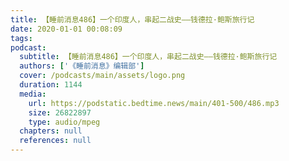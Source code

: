 ```yaml
---
title: 【睡前消息486】一个印度人，串起二战史——钱德拉·鲍斯旅行记
date: 2020-01-01 00:08:09
tags:
podcast:
  subtitle: 【睡前消息486】一个印度人，串起二战史——钱德拉·鲍斯旅行记
  authors: ['《睡前消息》编辑部']
  cover: /podcasts/main/assets/logo.png
  duration: 1144
  media:
    url: https://podstatic.bedtime.news/main/401-500/486.mp3
    size: 26822897
    type: audio/mpeg
  chapters: null
  references: null
---
```

